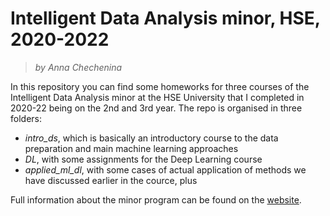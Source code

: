 # Intelligent Data Analysis minor, HSE, 2020-2022
> *by Anna Chechenina*

In this repository you can find some homeworks for three courses of the Intelligent Data Analysis minor at the HSE University that I completed in 2020-22 being on the 2nd and 3rd year.
The repo is organised in three folders:
* *intro_ds*, which is basically an introductory course to the data preparation and main machine learning approaches
* *DL*, with some assignments for the Deep Learning course
* *applied_ml_dl*, with some cases of actual application of methods we have discussed earlier in the cource, plus 

Full information about the minor program can be found on the [website](http://wiki.cs.hse.ru/%D0%9A%D0%B0%D1%82%D0%B5%D0%B3%D0%BE%D1%80%D0%B8%D1%8F:%D0%9C%D0%B0%D0%B9%D0%BD%D0%BE%D1%80_%22%D0%98%D0%BD%D1%82%D0%B5%D0%BB%D0%BB%D0%B5%D0%BA%D1%82%D1%83%D0%B0%D0%BB%D1%8C%D0%BD%D1%8B%D0%B9_%D0%B0%D0%BD%D0%B0%D0%BB%D0%B8%D0%B7_%D0%B4%D0%B0%D0%BD%D0%BD%D1%8B%D1%85%22).

